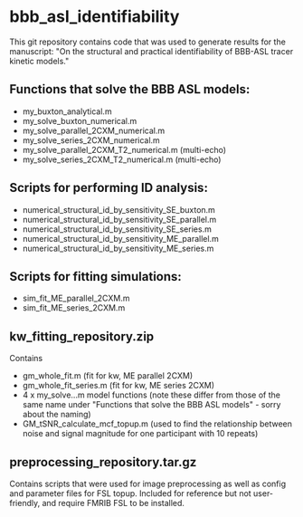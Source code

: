 # bbb_asl_identifiability

This git repository contains code that was used to generate results for the manuscript:
"On the structural and practical identifiability of BBB-ASL tracer kinetic models."

## Functions that solve the BBB ASL models:
- my_buxton_analytical.m                     
- my_solve_buxton_numerical.m                 
- my_solve_parallel_2CXM_numerical.m
- my_solve_series_2CXM_numerical.m
- my_solve_parallel_2CXM_T2_numerical.m      (multi-echo)
- my_solve_series_2CXM_T2_numerical.m        (multi-echo)

## Scripts for performing ID analysis:
- numerical_structural_id_by_sensitivity_SE_buxton.m
- numerical_structural_id_by_sensitivity_SE_parallel.m
- numerical_structural_id_by_sensitivity_SE_series.m
- numerical_structural_id_by_sensitivity_ME_parallel.m
- numerical_structural_id_by_sensitivity_ME_series.m

## Scripts for fitting simulations:
- sim_fit_ME_parallel_2CXM.m
- sim_fit_ME_series_2CXM.m

## kw_fitting_repository.zip
Contains
- gm_whole_fit.m (fit for kw, ME parallel 2CXM)
- gm_whole_fit_series.m (fit for kw, ME series 2CXM)
- 4 x my_solve...m model functions (note these differ from those of the same name under "Functions that solve the BBB ASL models" - sorry about the naming)
- GM_tSNR_calculate_mcf_topup.m (used to find the relationship between noise and signal magnitude for one participant with 10 repeats)

## preprocessing_repository.tar.gz
Contains scripts that were used for image preprocessing as well as config and parameter files for FSL topup. Included for reference but not user-friendly, and require FMRIB FSL to be installed.
